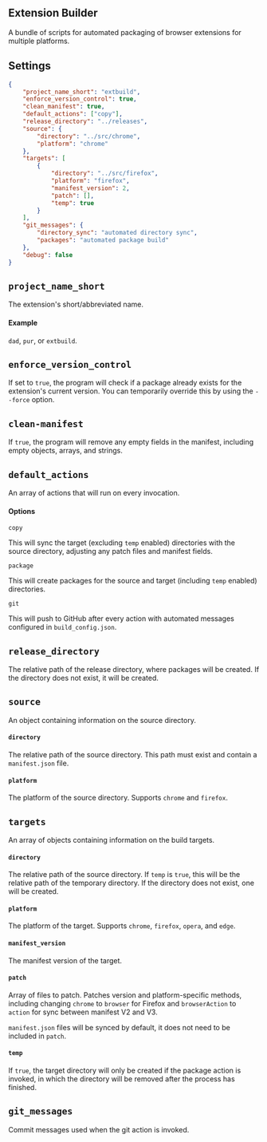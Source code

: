## Extension Builder

A bundle of scripts for automated packaging of browser extensions for multiple platforms.

## Settings

```json
{
    "project_name_short": "extbuild",
    "enforce_version_control": true,      
    "clean_manifest": true,                  
    "default_actions": ["copy"],           
    "release_directory": "../releases",   
    "source": {
        "directory": "../src/chrome",   
        "platform": "chrome"               
    },
    "targets": [                         
        {
            "directory": "../src/firefox",
            "platform": "firefox",         
            "manifest_version": 2,         
            "patch": [],                  
            "temp": true                       
        }
    ],
    "git_messages": {
        "directory_sync": "automated directory sync",
        "packages": "automated package build"
    },
    "debug": false
}
```

## `project_name_short`

The extension's short/abbreviated name.

#### Example

`dad`, `pur`, or `extbuild`.

## `enforce_version_control`

If set to `true`, the program will check if a package already exists for the extension's current version. You can temporarily override this by using the `--force` option.

## `clean-manifest`

If `true`, the program will remove any empty fields in the manifest, including empty objects, arrays, and strings.

## `default_actions`

An array of actions that will run on every invocation.

#### Options

`copy`

This will sync the target (excluding `temp` enabled) directories with the source directory, adjusting any patch files and manifest fields.

`package`

This will create packages for the source and target (including `temp` enabled) directories.

`git`

This will push to GitHub after every action with automated messages configured in `build_config.json`.

## `release_directory`

The relative path of the release directory, where packages will be created. If the directory does not exist, it will be created.

## `source`

An object containing information on the source directory.

#### `directory`

The relative path of the source directory. This path must exist and contain a `manifest.json` file.

#### `platform`

The platform of the source directory. Supports `chrome` and `firefox`.

## `targets`

An array of objects containing information on the build targets.

#### `directory`

The relative path of the source directory. If `temp` is `true`,  this will be the relative path of the temporary directory. If the directory does not exist, one will be created.

#### `platform`

The platform of the target. Supports `chrome`, `firefox`, `opera`, and `edge`.

#### `manifest_version`

The manifest version of the target.

#### `patch`

Array of files to patch. Patches version and platform-specific methods, including changing `chrome` to `browser` for Firefox and `browserAction` to `action` for sync between manifest V2 and V3. 

`manifest.json` files will be synced by default, it does not need to be included in `patch`.

#### `temp`

If `true`, the target directory will only be created if the package action is invoked, in which the directory will be removed after the process has finished.

## `git_messages`

Commit messages used when the git action is invoked.
